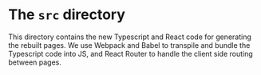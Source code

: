 # The `src` directory

This directory contains the new Typescript and React code for generating the rebuilt pages.  We use Webpack and Babel to transpile and bundle the Typescript code into JS, and React Router to handle the client side routing between pages.
